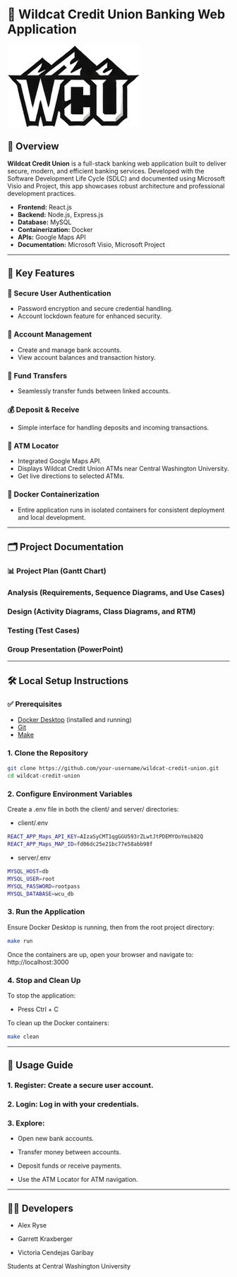 # 🏦 Wildcat Credit Union Banking Web Application

<img src="./client/public/wcu.png" alt="WCU Logo" width="300"/>

## 📄 Overview
**Wildcat Credit Union** is a full-stack banking web application built to deliver secure, modern, and efficient banking services. Developed with the Software Development Life Cycle (SDLC) and documented using Microsoft Visio and Project, this app showcases robust architecture and professional development practices.

- **Frontend:** React.js
- **Backend:** Node.js, Express.js
- **Database:** MySQL
- **Containerization:** Docker
- **APIs:** Google Maps API
- **Documentation:** Microsoft Visio, Microsoft Project

---

## 🚀 Key Features

### 🔐 Secure User Authentication
- Password encryption and secure credential handling.
- Account lockdown feature for enhanced security.

### 🧾 Account Management
- Create and manage bank accounts.
- View account balances and transaction history.

### 💸 Fund Transfers
- Seamlessly transfer funds between linked accounts.

### 💰 Deposit & Receive
- Simple interface for handling deposits and incoming transactions.

### 📍 ATM Locator
- Integrated Google Maps API.
- Displays Wildcat Credit Union ATMs near Central Washington University.
- Get live directions to selected ATMs.

### 🐳 Docker Containerization
- Entire application runs in isolated containers for consistent deployment and local development.

---

## 🗂️ Project Documentation

### 📊 Project Plan (Gantt Chart)

### Analysis (Requirements, Sequence Diagrams, and Use Cases)

### Design (Activity Diagrams, Class Diagrams, and RTM)

### Testing (Test Cases)

### Group Presentation (PowerPoint)


---

## 🛠️ Local Setup Instructions

### ✅ Prerequisites
- [Docker Desktop](https://www.docker.com/products/docker-desktop) (installed and running)
- [Git](https://git-scm.com/)
- [Make](https://www.gnu.org/software/make/)

### 1. Clone the Repository
```bash
git clone https://github.com/your-username/wildcat-credit-union.git
cd wildcat-credit-union
```
### 2. Configure Environment Variables
Create a .env file in both the client/ and server/ directories:
- client/.env
```bash
REACT_APP_Maps_API_KEY=AIzaSyCMT1qgGGU593rZLwtJtPDEMYOoYmib82Q
REACT_APP_Maps_MAP_ID=fd06dc25e21bc77e58abb98f
```
- server/.env
```bash
MYSQL_HOST=db    
MYSQL_USER=root
MYSQL_PASSWORD=rootpass
MYSQL_DATABASE=wcu_db
```
### 3. Run the Application
Ensure Docker Desktop is running, then from the root project directory:
```bash
make run
```
Once the containers are up, open your browser and navigate to:
http://localhost:3000

### 4. Stop and Clean Up
To stop the application:
- Press Ctrl + C

To clean up the Docker containers:
```bash
make clean
```

---

## 📱 Usage Guide
### 1. Register: Create a secure user account.

### 2. Login: Log in with your credentials.

### 3. Explore:

- Open new bank accounts.

- Transfer money between accounts.

- Deposit funds or receive payments.

- Use the ATM Locator for ATM navigation.

---

## 👨‍💻 Developers

- Alex Ryse

- Garrett Kraxberger

- Victoria Cendejas Garibay

Students at Central Washington University
